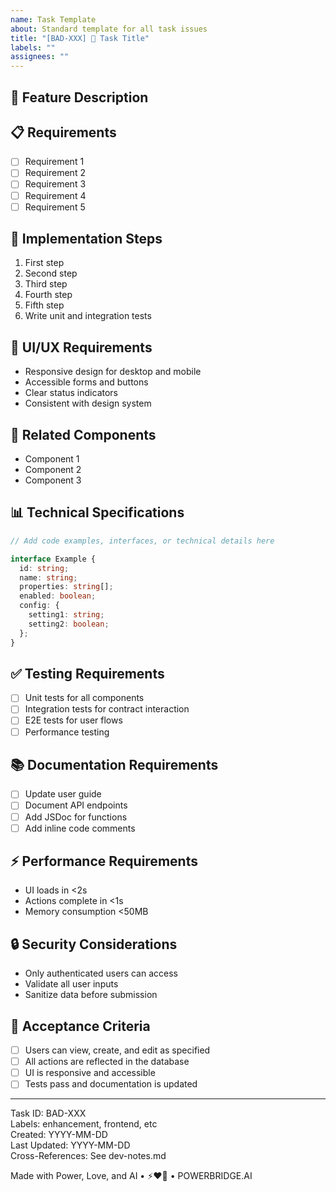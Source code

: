 ```yaml
---
name: Task Template
about: Standard template for all task issues
title: "[BAD-XXX] 🔧 Task Title"
labels: ""
assignees: ""
---
```


<!-- 
INSTRUCTIONS FOR TEMPLATE USE:
1. Replace [BAD-XXX] with the correct task ID number
2. Replace "Task Title" with a descriptive title
3. Fill in each section below with relevant details
4. Use emojis for visual organization as shown
5. Check boxes ([ ]) can be used for requirements tracking
6. Add appropriate labels (enhancement, frontend, backend, etc.)
7. Set priority (high-priority, medium, low)
8. Assign to responsible team member
9. Link to related issues when applicable
10. Include all technical specifications needed for implementation
-->

## 🚀 Feature Description

<!-- Provide a clear description of the task/feature to be implemented -->

## 📋 Requirements

<!-- List all requirements as checkboxes that can be marked complete -->

- [ ] Requirement 1
- [ ] Requirement 2
- [ ] Requirement 3
- [ ] Requirement 4
- [ ] Requirement 5

## 📝 Implementation Steps

<!-- Number the implementation steps in chronological order -->

1. First step
2. Second step
3. Third step
4. Fourth step
5. Fifth step
6. Write unit and integration tests

## 🎨 UI/UX Requirements

<!-- List UI/UX requirements as bullet points -->

* Responsive design for desktop and mobile
* Accessible forms and buttons
* Clear status indicators
* Consistent with design system

## 🔗 Related Components

<!-- List related components as bullet points -->

* Component 1
* Component 2
* Component 3

## 📊 Technical Specifications

```typescript
// Add code examples, interfaces, or technical details here

interface Example {
  id: string;
  name: string;
  properties: string[];
  enabled: boolean;
  config: {
    setting1: string;
    setting2: boolean;
  };
}
```

## ✅ Testing Requirements

<!-- List testing requirements as checkboxes -->

- [ ] Unit tests for all components
- [ ] Integration tests for contract interaction
- [ ] E2E tests for user flows
- [ ] Performance testing

## 📚 Documentation Requirements

<!-- List documentation requirements as checkboxes -->

- [ ] Update user guide
- [ ] Document API endpoints
- [ ] Add JSDoc for functions
- [ ] Add inline code comments

## ⚡ Performance Requirements

<!-- List performance requirements as bullet points -->

* UI loads in <2s
* Actions complete in <1s
* Memory consumption <50MB

## 🔒 Security Considerations

<!-- List security considerations as bullet points -->

* Only authenticated users can access
* Validate all user inputs
* Sanitize data before submission

## 🏁 Acceptance Criteria

<!-- List acceptance criteria as checkboxes -->

- [ ] Users can view, create, and edit as specified
- [ ] All actions are reflected in the database
- [ ] UI is responsive and accessible
- [ ] Tests pass and documentation is updated

---

Task ID: BAD-XXX  
Labels: enhancement, frontend, etc  
Created: YYYY-MM-DD  
Last Updated: YYYY-MM-DD  
Cross-References: See dev-notes.md

Made with Power, Love, and AI • ⚡️❤️🤖 • POWERBRIDGE.AI 